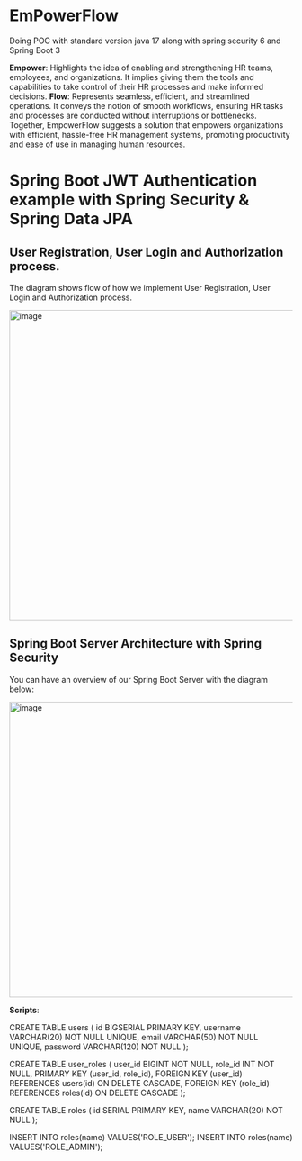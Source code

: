 # EmPowerFlow
Doing POC with standard version java 17 along with spring security 6 and Spring Boot 3


**Empower**: Highlights the idea of enabling and strengthening HR teams, employees, and organizations. It implies giving them the tools and capabilities to take control of their HR processes and make informed decisions.
**Flow**: Represents seamless, efficient, and streamlined operations. It conveys the notion of smooth workflows, ensuring HR tasks and processes are conducted without interruptions or bottlenecks.
Together, EmpowerFlow suggests a solution that empowers organizations with efficient, hassle-free HR management systems, promoting productivity and ease of use in managing human resources.



# Spring Boot JWT Authentication example with Spring Security & Spring Data JPA

## User Registration, User Login and Authorization process.
The diagram shows flow of how we implement User Registration, User Login and Authorization process.

<img width="551" alt="image" src="https://github.com/user-attachments/assets/d94639aa-3004-4fab-be4b-2a648c5386ea">

## Spring Boot Server Architecture with Spring Security
You can have an overview of our Spring Boot Server with the diagram below:

<img width="525" alt="image" src="https://github.com/user-attachments/assets/9ab26a15-8389-4590-84bd-320a4104b38d">

**Scripts**:


CREATE TABLE users (
    id BIGSERIAL PRIMARY KEY,
    username VARCHAR(20) NOT NULL UNIQUE,
    email VARCHAR(50) NOT NULL UNIQUE,
    password VARCHAR(120) NOT NULL
);

CREATE TABLE user_roles (
    user_id BIGINT NOT NULL,
    role_id INT NOT NULL,
    PRIMARY KEY (user_id, role_id),
    FOREIGN KEY (user_id) REFERENCES users(id) ON DELETE CASCADE,
    FOREIGN KEY (role_id) REFERENCES roles(id) ON DELETE CASCADE
);

CREATE TABLE roles (
    id SERIAL PRIMARY KEY,
    name VARCHAR(20) NOT NULL
);

INSERT INTO roles(name) VALUES('ROLE_USER');
INSERT INTO roles(name) VALUES('ROLE_ADMIN');




